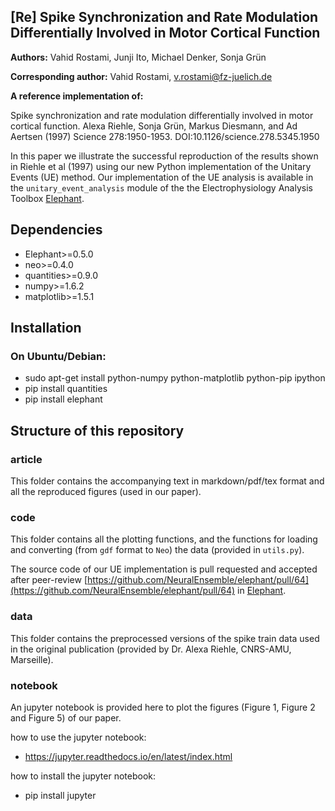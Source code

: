 
##  [Re] Spike Synchronization and Rate Modulation Differentially Involved in Motor Cortical Function

**Authors:** Vahid Rostami, Junji Ito, Michael Denker, Sonja Gr&uuml;n

**Corresponding author:** Vahid Rostami, v.rostami@fz-juelich.de

**A reference implementation of:**

Spike synchronization and rate modulation differentially involved in motor cortical function. Alexa Riehle, Sonja Gr&uuml;n, Markus Diesmann, and Ad Aertsen (1997) Science 278:1950-1953. DOI:10.1126/science.278.5345.1950


In this paper we illustrate the successful reproduction of the results shown in Riehle et al (1997) using our new Python implementation of the Unitary Events (UE) method. Our implementation of the UE analysis is available in the `unitary_event_analysis` module of the the Electrophysiology Analysis Toolbox [Elephant](https://github.com/NeuralEnsemble/elephant).

## Dependencies

- Elephant>=0.5.0
- neo>=0.4.0
- quantities>=0.9.0
- numpy>=1.6.2
- matplotlib>=1.5.1

## Installation
### On Ubuntu/Debian:
- sudo apt-get install python-numpy python-matplotlib python-pip ipython
- pip install quantities
- pip install elephant



## Structure of this repository

### article
This folder contains the accompanying text in markdown/pdf/tex format and all the reproduced figures (used in our paper).

### code
This folder contains all the plotting functions, and the functions for loading and converting (from `gdf` format to `Neo`) the data (provided in `utils.py`). 

The source code of our UE implementation is pull requested and accepted after peer-review [https://github.com/NeuralEnsemble/elephant/pull/64](https://github.com/NeuralEnsemble/elephant/pull/64) in [Elephant](https://github.com/NeuralEnsemble/elephant).

### data
This folder contains the preprocessed versions of the spike train data used in the original publication (provided by Dr. Alexa Riehle, CNRS-AMU, Marseille).

### notebook
An jupyter notebook is provided here to plot the figures (Figure 1, Figure 2 and Figure 5) of our paper.

how to use the jupyter notebook:
- https://jupyter.readthedocs.io/en/latest/index.html

how to install the jupyter notebook:
- pip install jupyter


